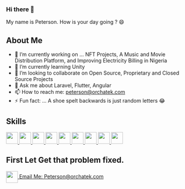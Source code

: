 ### Hi there 👋

My name is Peterson. How is your day going ? :smile:

<h2> About Me </h2>

- 🔭 I’m currently working on ... NFT Projects, A Music and Movie Distribution Platform, and Improving Electricity Billing in Nigeria
- 🌱 I’m currently learning Unity
- 👯 I’m looking to collaborate on Open Source, Proprietary and Closed Source Projects
- 💬 Ask me about Laravel, Flutter, Angular
- 📫 How to reach me: peterson@orchatek.com
- ⚡ Fun fact: ... A shoe spelt backwards is just random letters 😂

<h2> Skills </h2>
<a href= # > <img width ='32px' src ='https://upload.wikimedia.org/wikipedia/commons/thumb/2/27/PHP-logo.svg/640px-PHP-logo.svg.png'> </a>
<a href= # > <img width ='32px' src ='https://raw.githubusercontent.com/rahulbanerjee26/githubAboutMeGenerator/main/icons/laravel.svg'> </a>
<a href=# > <img width ='32px' src ='https://storage.googleapis.com/cms-storage-bucket/4fd5520fe28ebf839174.svg'> </a>
<a href=# > <img width ='32px' src ='https://cdn.worldvectorlogo.com/logos/codeigniter.svg'> </a>
<a href= # > <img width ='32px' src ='https://raw.githubusercontent.com/rahulbanerjee26/githubAboutMeGenerator/main/icons/javascript.svg'> </a>
<a href=# > <img width ='32px' src ='https://raw.githubusercontent.com/rahulbanerjee26/githubAboutMeGenerator/main/icons/nodejs.svg'> </a>
<a href=# > <img width ='32px' src ='https://angular.io/assets/images/logos/angular/angular.svg'> </a>
<a href=# > <img width ='32px' src ='https://upload.wikimedia.org/wikipedia/commons/thumb/a/a7/React-icon.svg/1024px-React-icon.svg.png?20220125121207'> </a>
<a href=# > <img width ='32px' src ='https://upload.wikimedia.org/wikipedia/commons/thumb/9/95/Vue.js_Logo_2.svg/1024px-Vue.js_Logo_2.svg.png?20170919082558'> </a>

<h2> First Let Get that problem fixed. </h2>
<a href = 'https://twitter.com/bpviruse'> 
  <img width = '32px' align= 'center' src="https://raw.githubusercontent.com/rahulbanerjee26/githubAboutMeGenerator/main/icons/twitter.svg"/>
</a>
<a href = 'mailto:peterson@orchatek.com'> 
Email Me: Peterson@orchatek.com
</a>
